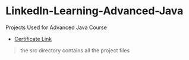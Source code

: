 # LinkedIn-Learning-Advanced-Java
Projects Used for Advanced Java Course  
- [Certificate Link](https://drive.google.com/file/d/1yQ_kepxRGOetZkwTfuBMK9fcsoCdCNgh/view?usp=sharing)
> the src directory contains all the project files
